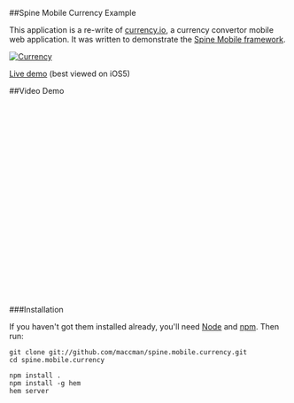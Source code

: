 ##Spine Mobile Currency Example

This application is a re-write of [currency.io](http://currency.io), a currency convertor mobile web application. 
It was written to demonstrate the [Spine Mobile framework](http://maccman-spine.herokuapp.com/mobile).

[![Currency](https://lh5.googleusercontent.com/-hcwujJAkdVU/TnYhDQ5VoZI/AAAAAAAABYA/pRrKwNoNccc/s200/Screen%252520Shot%2525202011-09-18%252520at%25252017.27.50.png)](https://github.com/maccman/spine.mobile.currency)

[Live demo](http://spine-mobile-currency.herokuapp.com/) (best viewed on iOS5)

##Video Demo

<object width="200" height="350"><param name="allowfullscreen" value="true" /><param name="allowscriptaccess" value="always" /><param name="movie" value="http://vimeo.com/moogaloop.swf?clip_id=29557613&amp;server=vimeo.com&amp;show_title=0&amp;show_byline=0&amp;show_portrait=0&amp;color=00adef&amp;fullscreen=1&amp;autoplay=0&amp;loop=0" /><embed src="http://vimeo.com/moogaloop.swf?clip_id=29557613&amp;server=vimeo.com&amp;show_title=0&amp;show_byline=0&amp;show_portrait=0&amp;color=00adef&amp;fullscreen=1&amp;autoplay=0&amp;loop=0" type="application/x-shockwave-flash" allowfullscreen="true" allowscriptaccess="always" width="200" height="350"></embed></object>

###Installation

If you haven't got them installed already, you'll need [Node](http://nodejs.org) and [npm](http://npmjs.org). Then run:

    git clone git://github.com/maccman/spine.mobile.currency.git
    cd spine.mobile.currency
    
    npm install .
    npm install -g hem
    hem server
    